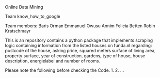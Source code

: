 Online Data Mining

Team know_how_to_google

Team members:
Baris Orman
Emmanuel Owusu Annim
Felicia Betten
Robin Kratschmayr

This is an repository contains a python package that implements scraping logic containing information from the listed houses on funda.nl regarding: postcode of the house, asking price, squared meters surface of living area, property surface, year of construction, gardens, type of house, house description, energielabel and number of rooms.

Please note the following before checking the Code.
1.
2.
...
